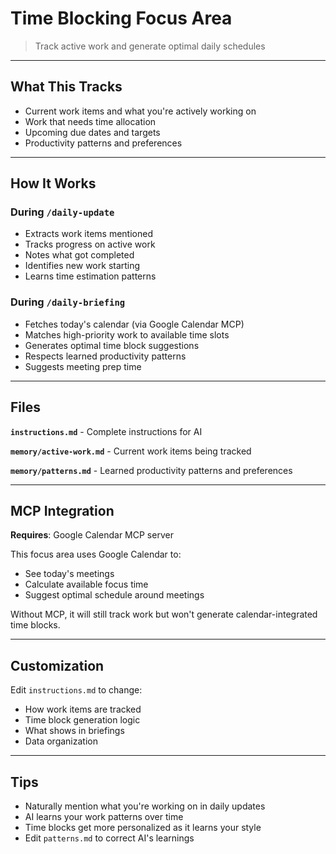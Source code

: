 # Time Blocking Focus Area

> Track active work and generate optimal daily schedules

---

## What This Tracks

- Current work items and what you're actively working on
- Work that needs time allocation
- Upcoming due dates and targets
- Productivity patterns and preferences

---

## How It Works

### During `/daily-update`
- Extracts work items mentioned
- Tracks progress on active work
- Notes what got completed
- Identifies new work starting
- Learns time estimation patterns

### During `/daily-briefing`
- Fetches today's calendar (via Google Calendar MCP)
- Matches high-priority work to available time slots
- Generates optimal time block suggestions
- Respects learned productivity patterns
- Suggests meeting prep time

---

## Files

**`instructions.md`** - Complete instructions for AI

**`memory/active-work.md`** - Current work items being tracked

**`memory/patterns.md`** - Learned productivity patterns and preferences

---

## MCP Integration

**Requires**: Google Calendar MCP server

This focus area uses Google Calendar to:
- See today's meetings
- Calculate available focus time
- Suggest optimal schedule around meetings

Without MCP, it will still track work but won't generate calendar-integrated time blocks.

---

## Customization

Edit `instructions.md` to change:
- How work items are tracked
- Time block generation logic
- What shows in briefings
- Data organization

---

## Tips

- Naturally mention what you're working on in daily updates
- AI learns your work patterns over time
- Time blocks get more personalized as it learns your style
- Edit `patterns.md` to correct AI's learnings

